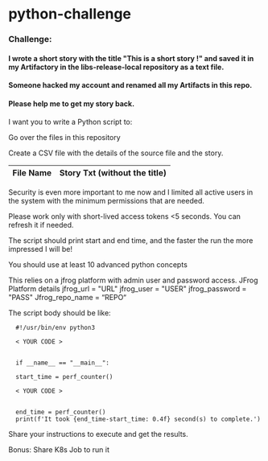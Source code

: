 # python-challenge

### Challenge:

#### I wrote a **short story** with the title "This is a short story !" and saved it in my Artifactory in the libs-release-local repository as a text file.

#### Someone hacked my account and renamed all my Artifacts in this repo.

#### Please help me to get my story back.

I want you to write a Python script to:

Go over the files in this repository

Create a CSV file with the details of the source file and the story.

| File Name | Story Txt (without the title) |
|-----------|-------------------------------|

Security is even more important to me now and I limited all active users in the system with the minimum permissions that are needed.

Please work only with short-lived access tokens <5 seconds. You can refresh it if needed.

The script should print start and end time, and the faster the run the more impressed I will be!

You should use at least 10 advanced python concepts

This relies on a jfrog platform with admin user and password access.
JFrog Platform details
jfrog_url = "URL"
jfrog_user = "USER"
jfrog_password = "PASS"
Jfrog_repo_name = “REPO“


The script body should be like:

      #!/usr/bin/env python3

      < YOUR CODE > 


      if __name__ == "__main__":

      start_time = perf_counter()

      < YOUR CODE > 


      end_time = perf_counter()
      print(f'It took {end_time-start_time: 0.4f} second(s) to complete.')



Share your instructions to execute and get the results.


Bonus: Share K8s Job to run it
